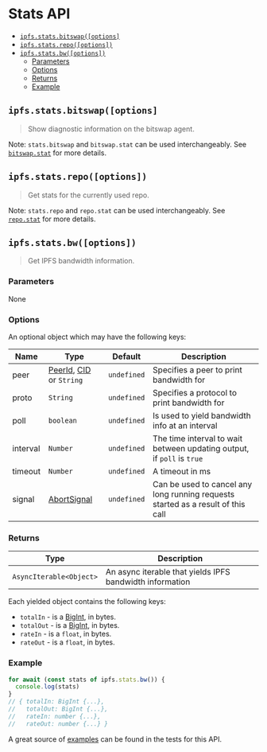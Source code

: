 # Stats API <!-- omit in toc -->

- [`ipfs.stats.bitswap([options]`](#ipfsstatsbitswapoptions)
- [`ipfs.stats.repo([options])`](#ipfsstatsrepooptions)
- [`ipfs.stats.bw([options])`](#ipfsstatsbwoptions)
  - [Parameters](#parameters)
  - [Options](#options)
  - [Returns](#returns)
  - [Example](#example)

## `ipfs.stats.bitswap([options]`

> Show diagnostic information on the bitswap agent.

Note: `stats.bitswap` and `bitswap.stat` can be used interchangeably. See [`bitswap.stat`](./BITSWAP.md#bitswapstat) for more details.

## `ipfs.stats.repo([options])`

> Get stats for the currently used repo.

Note: `stats.repo` and `repo.stat` can be used interchangeably. See [`repo.stat`](./REPO.md#repostat) for more details.

## `ipfs.stats.bw([options])`

> Get IPFS bandwidth information.

### Parameters

None

### Options

An optional object which may have the following keys:

| Name | Type | Default | Description |
| ---- | ---- | ------- | ----------- |
| peer | [PeerId][], [CID][] or `String` | `undefined` | Specifies a peer to print bandwidth for |
| proto | `String` | `undefined` | Specifies a protocol to print bandwidth for |
| poll | `boolean` | `undefined` | Is used to yield bandwidth info at an interval |
| interval | `Number` | `undefined` | The time interval to wait between updating output, if `poll` is `true` |
| timeout | `Number` | `undefined` | A timeout in ms |
| signal | [AbortSignal][] | `undefined` |  Can be used to cancel any long running requests started as a result of this call |

### Returns

| Type | Description |
| -------- | -------- |
| `AsyncIterable<Object>` | An async iterable that yields IPFS bandwidth information |

Each yielded object contains the following keys:

- `totalIn` - is a [BigInt][bigNumber], in bytes.
- `totalOut` - is a [BigInt][bigNumber], in bytes.
- `rateIn` - is a `float`, in bytes.
- `rateOut` - is a `float`, in bytes.

### Example

```JavaScript
for await (const stats of ipfs.stats.bw()) {
  console.log(stats)
}
// { totalIn: BigInt {...},
//   totalOut: BigInt {...},
//   rateIn: number {...},
//   rateOut: number {...} }
```

A great source of [examples][] can be found in the tests for this API.

[bigNumber]: https://developer.mozilla.org/en-US/docs/Web/JavaScript/Reference/Global_Objects/BigInt
[examples]: https://github.com/ipfs/js-ipfs/blob/master/packages/interface-ipfs-core/src/stats
[AbortSignal]: https://developer.mozilla.org/en-US/docs/Web/API/AbortSignal
[cid]: https://www.npmjs.com/package/cids
[peerid]: https://www.npmjs.com/package/peer-id
